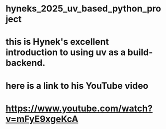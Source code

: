 # hyneks_2025_uv_based_python_project

# this is Hynek's excellent introduction to using uv as a build-backend.
# here is a link to his YouTube video
# https://www.youtube.com/watch?v=mFyE9xgeKcA
